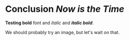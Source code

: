 # Conclusion _Now is the Time_

**Testing bold** font and _italic_ and **_italic bold_**.

We should probably try an image, but let's wait on that.